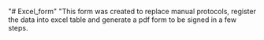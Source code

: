 "# Excel_form" 
"This form was created to replace manual protocols, register the data into excel table and generate a pdf form to be signed in a few steps.
